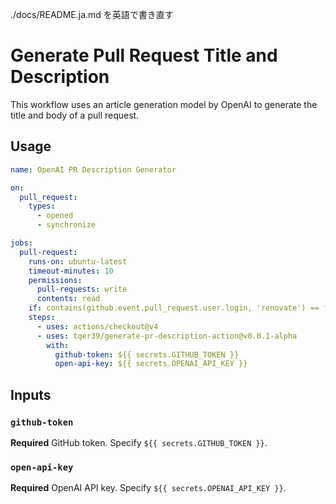 ./docs/README.ja.md を英語で書き直す

# Generate Pull Request Title and Description

This workflow uses an article generation model by OpenAI to generate the title and body of a pull request.

## Usage

```yaml
name: OpenAI PR Description Generator

on:
  pull_request:
    types:
      - opened
      - synchronize

jobs:
  pull-request:
    runs-on: ubuntu-latest
    timeout-minutes: 10
    permissions:
      pull-requests: write
      contents: read
    if: contains(github.event.pull_request.user.login, 'renovate') == false
    steps:
      - uses: actions/checkout@v4
      - uses: tqer39/generate-pr-description-action@v0.0.1-alpha
        with:
          github-token: ${{ secrets.GITHUB_TOKEN }}
          open-api-key: ${{ secrets.OPENAI_API_KEY }}
```

## Inputs

### `github-token`

**Required** GitHub token. Specify `${{ secrets.GITHUB_TOKEN }}`.

### `open-api-key`

**Required** OpenAI API key. Specify `${{ secrets.OPENAI_API_KEY }}`.
